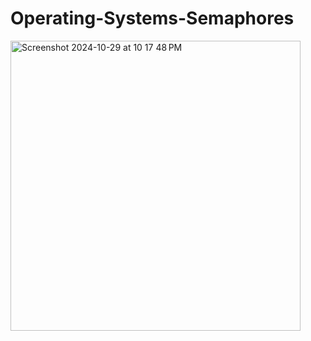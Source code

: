 # Operating-Systems-Semaphores

<img width="464" alt="Screenshot 2024-10-29 at 10 17 48 PM" src="https://github.com/user-attachments/assets/41337700-40d8-4b5d-9936-cba4873f764d">
